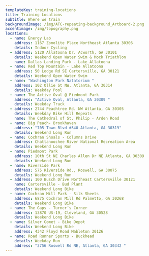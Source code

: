 ```yaml
---
templateKey: training-locations
title: Training Locations
subtitle: Where we train
backgroundImage: /img/ATC-repeating-background_Artboard-2.png
accentimage: /img/topography.png
locations:
  - name: Energy Lab
    address: 1167 Zonolite Place Northeast Atlanta 30306
    details: Indoor Cycling
  - address: 5120 Allatoona Dr. Acworth, GA 30101
    details: Weekend Open Water Swim & Mock Triathlon
    name: Dallas Landing Park - Lake Allatoona
  - name: Red Top Mountain - Lake Allatoona
    address: 50 Lodge Rd SE Cartersville, GA 30121
    details: Weekend Open Water Swim
  - name: "Washington Park Natatorium "
    address: 102 Ollie St NW, Atlanta, GA 30314
    details: Weekday Pool
  - name: The Active Oval @ Piedmont Park
    address: "Active Oval, Atlanta, GA 30309 "
    details: Weekday Track
  - address: 2744 Peachtree Rd. NW Atlanta, GA 30305
    details: Weekday Bike Hill Repeats
    name: The Cathedral of St. Philip - Arden Road
  - name: Big Peach- Brookhaven
    address: "705 Town Blvd #340 Atlanta, GA 30319"
    details: Weekend Long Run
  - name: Cochran Shoals - Columns Drive
    address: Chattanoochee River National Recreation Area
    details: Weekend Long Run
  - name: Piedmont Park
    address: 10th St NE Charles Allen Dr NE Atlanta, GA 30309
    details: Weekend Long Run
  - name: Riverside Park
    address: 575 Riverside Rd., Roswell, GA 30075
    details: Weekend Long Run
  - address: 100 Busch Drive Northeast Cartersville 30121
    name: Cartersville - Bud Plant
    details: Weekend Long Bike
  - name: Cochran Mill Park - Silk Sheets
    address: 6875 Cochran Mill Rd Palmetto, GA 30268
    details: Weekend Long Bike
  - name: The Gaps - Turner’s Corner
    address: 13870 US-19, Cleveland, GA 30528
    details: Weekend Long Bike
  - name: Silver Comet - Bike Depot
    details: Weekend Long Bike
    address: 4342 Floyd Road Mableton 30126
  - name: Road Runner Sports - Buckhead
    details: Weekday Run
    address: "3756 Roswell Rd NE, Atlanta, GA 30342 "
---
```

